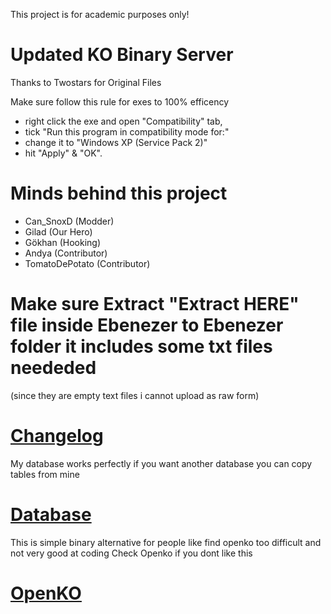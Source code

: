 This project is for academic purposes only!

# Updated KO Binary Server

Thanks to Twostars for Original Files

Make sure follow this rule for exes to 100% efficency

- right click the exe and open "Compatibility" tab,
- tick "Run this program in compatibility mode for:"
- change it to "Windows XP (Service Pack 2)"
- hit "Apply" & "OK".

# Minds behind this project

- Can_SnoxD (Modder)
- Gilad (Our Hero)
- Gökhan (Hooking)
- Andya (Contributor)
- TomatoDePotato (Contributor)

# Make sure Extract "Extract HERE" file inside Ebenezer to Ebenezer folder it includes some txt files neededed 
(since they are empty text files i cannot upload as raw form)

# [Changelog](Changelog.md)

My database works perfectly if you want another database you can copy tables from mine

# [Database](https://github.com/cansnoxd/JPKO)

This is simple binary alternative for people like find openko too difficult and not very good at coding
Check Openko if you dont like this

# [OpenKO](https://github.com/srmeier/KnightOnline)
